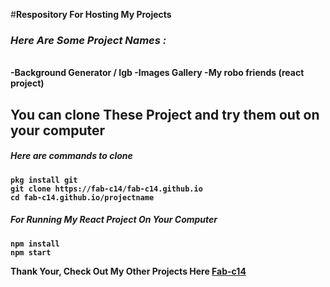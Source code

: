 #<b>Respository For Hosting My Projects
<br>
### <i>Here Are Some Project Names :  </i>
<br>
-Background Generator / Igb
-Images Gallery
-My robo friends (react project)

## You can clone These Project and try them out on your computer
##### Here are commands to clone
  ```pkg install git``` <br>
  ```git clone https://fab-c14/fab-c14.github.io``` <br>
  ```cd fab-c14.github.io/projectname``` <br>
##### <i>For Running My React Project On Your Computer </i>
  ```npm install``` <br>
  ```npm start```<br>

Thank Your, Check Out My Other Projects Here [Fab-c14](https://github.com)



